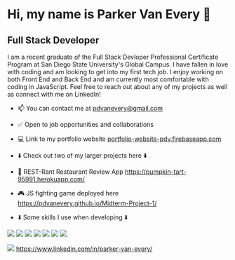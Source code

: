 # Hi, my name is Parker Van Every 👋

## Full Stack Developer

I am a recent graduate of the Full Stack Devloper Professional Certificate Program at San Diego State University's Global Campus. I have fallen in love with coding and am looking to get into my first tech job. I enjoy working on both Front End and Back End and am currently most comfortable with coding in JavaScript. Feel free to reach out about any of my projects as well as connect with me on LinkedIn! 


- 📫 You can contact me at pdvanevery@gmail.com
- ✅ Open to job opportunities and collaborations
- 💻 Link to my portfolio website [portfolio-website-pdv.firebaseapp.com](https://portfolio-website-pdv.firebaseapp.com/)
- ⬇️ Check out two of my larger projects here ⬇️
- 🍕 REST-Rant Restaurant Review App https://pumpkin-tart-95991.herokuapp.com/
- 🎮 JS fighting game deployed here https://pdvanevery.github.io/Midterm-Project-1/

- ⬇️ Some skills I use when developing ⬇️

<img src='https://img.shields.io/badge/HTML5-E34F26?style=for-the-badge&logo=html5&logoColor=white' /> <img src='https://img.shields.io/badge/CSS3-1572B6?style=for-the-badge&logo=css3&logoColor=white' /> <img src='https://img.shields.io/badge/JavaScript-F7DF1E?style=for-the-badge&logo=javascript&logoColor=black' /> <img src='https://img.shields.io/badge/Express.js-000000?style=for-the-badge&logo=express&logoColor=white' /> <img src='https://img.shields.io/badge/React-20232A?style=for-the-badge&logo=react&logoColor=61DAFB' /> <img src='https://img.shields.io/badge/Node.js-339933?style=for-the-badge&logo=nodedotjs&logoColor=white' /> <img src='https://img.shields.io/badge/MongoDB-4EA94B?style=for-the-badge&logo=mongodb&logoColor=white' />







<img src='https://img.shields.io/badge/LinkedIn-0077B5?style=for-the-badge&logo=linkedin&logoColor=white' /> https://www.linkedin.com/in/parker-van-every/


